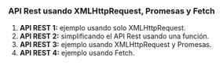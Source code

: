 ### API Rest usando XMLHttpRequest, Promesas y Fetch
1. **API REST 1:** ejemplo usando solo XMLHttpRequest.
2. **API REST 2:** simplificando el API Rest usando una función.
3. **API REST 3:** ejemplo usando XMLHttpRequest y Promesas.
4. **API REST 4:** ejemplo usando Fetch.